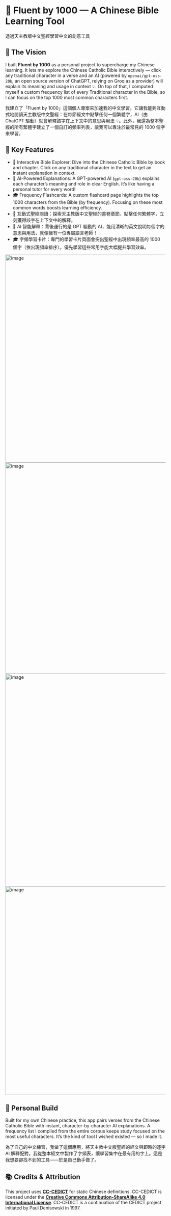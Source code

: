 # 🚀 Fluent by 1000 — A Chinese Bible Learning Tool

透過天主教版中文聖經學習中文的創意工具

## 🎯 The Vision

I built **Fluent by 1000** as a personal project to supercharge my Chinese learning. It lets me explore the Chinese Catholic Bible interactively — click any traditional character in a verse and an AI (powered by `openai/gpt-oss-20b`, an open source version of ChatGPT, relying on Groq as a provider) will explain its meaning and usage in context 💡. On top of that, I computed myself a custom frequency list of every Traditional character in the Bible, so I can focus on the top 1000 most common characters first.

我建立了「Fluent by 1000」這個個人專案來加速我的中文學習。它讓我能夠互動式地閱讀天主教版中文聖經：在每節經文中點擊任何一個繁體字，AI（由 ChatGPT 驅動）就會解釋該字在上下文中的意思與用法 💡。此外，我還為整本聖經的所有繁體字建立了一個自訂的頻率列表，讓我可以專注於最常見的 1000 個字來學習。

## 🌟 Key Features

- 📖 Interactive Bible Explorer: Dive into the Chinese Catholic Bible by book and chapter. Click on any traditional character in the text to get an instant explanation in context.
- 🤖 AI-Powered Explanations: A GPT-powered AI (`gpt-oss-20b`) explains each character’s meaning and role in clear English. It’s like having a personal tutor for every word!
- 🎓 Frequency Flashcards: A custom flashcard page highlights the top 1000 characters from the Bible (by frequency). Focusing on these most common words boosts learning efficiency.
- 📖 互動式聖經閱讀：探索天主教版中文聖經的書卷章節。點擊任何繁體字，立刻獲得該字在上下文中的解釋。
- 🤖 AI 智能解釋：背後運行的是 GPT 驅動的 AI，能用清晰的英文說明每個字的意思與用法，就像擁有一位專屬語言老師！
- 🎓 字頻學習卡片：專門的學習卡片頁面會突出聖經中出現頻率最高的 1000 個字（依出現頻率排序）。優先學習這些常用字能大幅提升學習效率。

<img width="1411" height="653" alt="image" src="https://github.com/user-attachments/assets/856c5aa5-2071-4c23-96a8-0242ed0467a6" />

<img width="1411" height="663" alt="image" src="https://github.com/user-attachments/assets/cc1ae1ba-45c7-4f41-addf-1ad2e7fb8298" />

<img width="1405" height="667" alt="image" src="https://github.com/user-attachments/assets/71471e1d-fe76-4c34-9cea-7687e1b15f01" />

<img width="1404" height="655" alt="image" src="https://github.com/user-attachments/assets/59fb881c-9eb9-4acb-89e1-cb6fc2720e92" />


## 🔨 Personal Build

Built for my own Chinese practice, this app pairs verses from the Chinese Catholic Bible with instant, character-by-character AI explanations. A frequency list I compiled from the entire corpus keeps study focused on the most useful characters. It’s the kind of tool I wished existed — so I made it.

為了自己的中文練習，我做了這個應用，將天主教中文版聖經的經文與即時的逐字 AI 解釋配對。我從整本經文中製作了字頻表，讓學習集中在最有用的字上。這是我想要卻找不到的工具——於是自己動手做了。

## 📚 Credits & Attribution

This project uses **[CC-CEDICT](https://www.mdbg.net/chinese/dictionary?page=cc-cedict)** for static Chinese definitions.
CC-CEDICT is licensed under the **[Creative Commons Attribution-ShareAlike 4.0 International License](https://creativecommons.org/licenses/by-sa/4.0/)**.
CC-CEDICT is a continuation of the CEDICT project initiated by Paul Denisowski in 1997.
